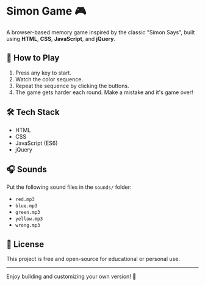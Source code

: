 # Simon Game 🎮

A browser-based memory game inspired by the classic "Simon Says", built using **HTML**, **CSS**, **JavaScript**, and **jQuery**.

## 🚀 How to Play

1. Press any key to start.
2. Watch the color sequence.
3. Repeat the sequence by clicking the buttons.
4. The game gets harder each round. Make a mistake and it's game over!

## 🛠 Tech Stack

- HTML
- CSS
- JavaScript (ES6)
- jQuery


## 🎧 Sounds

Put the following sound files in the `sounds/` folder:

- `red.mp3`
- `blue.mp3`
- `green.mp3`
- `yellow.mp3`
- `wrong.mp3`


## 📄 License

This project is free and open-source for educational or personal use.

---

Enjoy building and customizing your own version! 🎉

